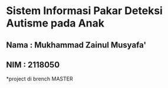# Sistem Informasi Pakar Deteksi Autisme pada Anak
<h2>Nama  : Mukhammad Zainul Musyafa'</h2>
<h2>NIM   : 2118050</h2>
*project di brench MASTER
